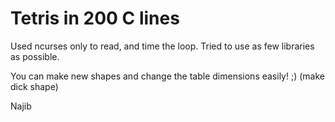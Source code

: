 # Tetris in 200 C lines

Used ncurses only to read, and time the loop. Tried to use as few libraries as possible.

You can make new shapes and change the table dimensions easily! ;) (make dick shape)

Najib
